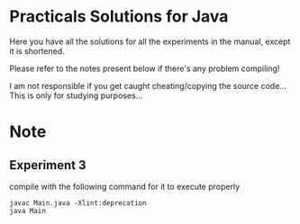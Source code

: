 # Practicals Solutions for Java

Here you have all the solutions for all the experiments in the manual, except it is shortened.


Please refer to the notes present below if there's any problem compiling!


I am not responsible if you get caught cheating/copying the source code... This is only for studying purposes...

# Note

## Experiment 3

compile with the following command for it to execute properly

```
javac Main.java -Xlint:deprecation
java Main
```
